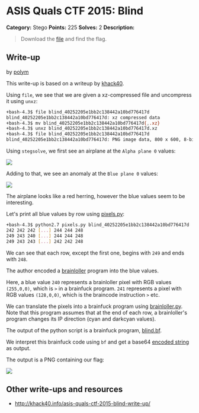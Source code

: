 # ASIS Quals CTF 2015: Blind

**Category:** Stego
**Points:** 225
**Solves:** 2
**Description:**

> Download the [file](http://tasks.asis-ctf.ir/blind_40252205e1bb2c138442a10bd776417d) and find the flag.

## Write-up

by [polym](https://github.com/abpolym)

This write-up is based on a writeup by [khack40](http://khack40.info/asis-quals-ctf-2015-blind-write-up/).

Using `file`, we see that we are given a xz-compressed file and uncompress it using `unxz`:

```bash
+bash-4.3$ file blind_40252205e1bb2c138442a10bd776417d 
blind_40252205e1bb2c138442a10bd776417d: xz compressed data
+bash-4.3$ mv blind_40252205e1bb2c138442a10bd776417d{,.xz}
+bash-4.3$ unxz blind_40252205e1bb2c138442a10bd776417d.xz
+bash-4.3$ file blind_40252205e1bb2c138442a10bd776417d 
blind_40252205e1bb2c138442a10bd776417d: PNG image data, 800 x 600, 8-bit/color RGBA, non-interlaced
```

Using `stegsolve`, we first see an airplane at the `Alpha plane 0` values:

![](./airplane.png)

Adding to that, we see an anomaly at the `Blue plane 0` values:

![](./blue.png)

The airplane looks like a red herring, however the blue values seem to be interesting.

Let's print all blue values by row using [pixels.py](./pixels.py):

```bash
+bash-4.3$ python2.7 pixels.py blind_40252205e1bb2c138442a10bd776417d
242 242 242 [...] 244 244 248
249 243 240 [...] 244 244 248
249 243 243 [...] 242 242 248
```

We can see that each row, except the first one, begins with `249` and ends with `248`.

The author encoded a [brainloller](https://esolangs.org/wiki/Brainloller) program into the blue values.

Here, a blue value `240` represents a brainloller pixel with RGB values `(255,0,0)`, which is `>` in a brainfuck program.
`241` represents a pixel with RGB values `(128,0,0)`, which is the braincode instruction `>` etc.

We can translate the pixels into a brainfuck program using [brainloller.py](./brainlollerpy). Note that this program assumes that at the end of each row, a brainloller's program changes its IP direction (cyan and darkcyan values).

The output of the python script is a brainfuck program, [blind.bf](blind.bf).

We interpret this brainfuck code using `bf` and get a base64 [encoded string](./answer.64) as output.

The output is a PNG containing our flag:

![](flag.png)

## Other write-ups and resources

* <http://khack40.info/asis-quals-ctf-2015-blind-write-up/>
